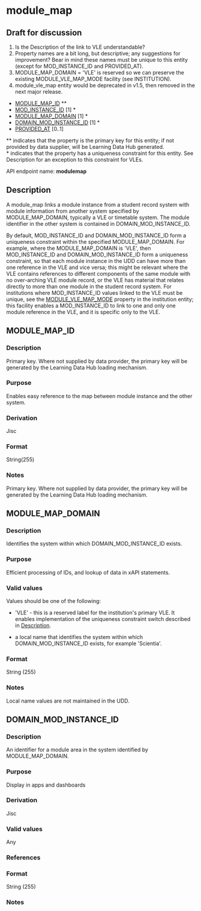 # module_map

## Draft for discussion
1. Is the Description of the link to VLE understandable?
2. Property names are a bit long, but descriptive; any suggestions for improvement? Bear in mind these names must be unique to this entity (except for MOD_INSTANCE_ID and PROVIDED_AT).
3. MODULE_MAP_DOMAIN = 'VLE' is reserved so we can preserve the existing MODULE_VLE_MAP_MODE facility (see INSTITUTION).
4. module_vle_map entity would be deprecated in v1.5, then removed in the next major release.

* [MODULE_MAP_ID](#module_map_id) **
* [MOD_INSTANCE_ID](module_instance.md#mod_instance_id) [1] *
* [MODULE_MAP_DOMAIN](#module_map_domain) [1] *
* [DOMAIN_MOD_INSTANCE_ID](#domain_mod_instance_id) [1] *
* [PROVIDED_AT](assessment_instance.md#provided_at) [0..1]

\** indicates that the property is the primary key for this entity; if not provided by data supplier, will be Learning Data Hub generated.  
\* indicates that the property has a uniqueness constraint for this entity. See Description for an exception to this constraint for VLEs.
 
API endpoint name: **modulemap**

## Description
A module_map links a module instance from a student record system with module information from another system specified by MODULE_MAP_DOMAIN, typically a VLE or timetable system. The module identifier in the other system is contained in DOMAIN_MOD_INSTANCE_ID.

By default, MOD_INSTANCE_ID and DOMAIN_MOD_INSTANCE_ID form a uniqueness constraint within the specified MODULE_MAP_DOMAIN. For example, where the MODULE_MAP_DOMAIN is 'VLE', then MOD_INSTANCE_ID and DOMAIN_MOD_INSTANCE_ID form a uniqueness constraint, so that each module instance in the UDD can have more than one reference in the VLE and vice versa; this might be relevant where the VLE contains references to different components of the same module with no over-arching VLE module record, or the VLE has material that relates directly to more than one module in the student record system. For institutions where MOD_INSTANCE_ID values linked to the VLE must be unique, see the [MODULE_VLE_MAP_MODE](institution.md#module_vle_map_mode) property in the institution entity; this facility enables a MOD_INSTANCE_ID to link to one and only one module reference in the VLE, and it is specific only to the VLE.

## MODULE_MAP_ID
### Description
Primary key. Where not supplied by data provider, the primary key will be generated by the Learning Data Hub loading mechanism.

### Purpose
Enables easy reference to the map between module instance and the other system.

### Derivation
Jisc

### Format
String(255)

### Notes
Primary key. Where not supplied by data provider, the primary key will be generated by the Learning Data Hub loading mechanism.


## MODULE_MAP_DOMAIN

### Description
Identifies the system within which DOMAIN_MOD_INSTANCE_ID exists.

### Purpose
Efficient processing of IDs, and lookup of data in xAPI statements.

### Valid values

Values should be one of the following:

- 'VLE' - this is a reserved label for the institution's primary VLE. It enables implementation of the uniqueness constraint switch described in [Description](#Description).

- a local name that identifies the system within which DOMAIN_MOD_INSTANCE_ID exists, for example 'Scientia'.


### Format
String (255)

### Notes
Local name values are not maintained in the UDD.

## DOMAIN_MOD_INSTANCE_ID

### Description
An identifier for a module area in the system identified by MODULE_MAP_DOMAIN. 

### Purpose
Display in apps and dashboards

### Derivation
Jisc

### Valid values
Any

### References

### Format
String (255)

### Notes
